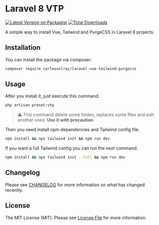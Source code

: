 # Laravel 8 VTP

[![Latest Version on Packagist](https://img.shields.io/packagist/v/carloosolrac/laravel-vue-tailwind-purgecss.svg?style=flat-square)](https://packagist.org/packages/carloosolrac/laravel-vue-tailwind-purgecss)
[![Total Downloads](https://img.shields.io/packagist/dt/carloosolrac/laravel-vue-tailwind-purgecss.svg?style=flat-square)](https://packagist.org/packages/carloosolrac/laravel-vue-tailwind-purgecss)


A simple way to install Vue, Tailwind and PurgeCSS in Laravel 8 projects.

## Installation

You can install the package via composer:

```bash
composer require carloosolrac/laravel-vue-tailwind-purgecss
```


## Usage

After you install it, just execute this command.

``` bash
php artisan preset:vtp
```

> :warning: This command delete some foldes, replaces some files and edit another ones. **Use it with precaution** 

Then you need install npm dependencies and Tailwind config file.

```bash 
npm install && npx tailwind init && npm run dev
```

If you want a full Tailwind config you can run the next command:

```bash
npm install && npx tailwind init --full && npm run dev
```


## Changelog

Please see [CHANGELOG](CHANGELOG.md) for more information on what has changed recently.



## License

The MIT License (MIT). Please see [License File](LICENSE.md) for more information.
